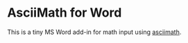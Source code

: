 # AsciiMath for Word

This is a tiny MS Word add-in for math input using [asciimath](https://zmx0142857.gitee.io/note/).
